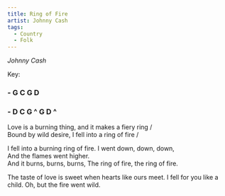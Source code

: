 ```yaml
---
title: Ring of Fire
artist: Johnny Cash
tags: 
  - Country
  - Folk
---
```

*Johnny Cash*

Key: 
### - G C G D 
### - D C G ^ G D ^

 
Love is a burning thing, and it makes a fiery ring /   
Bound by wild desire, I fell into a ring of fire / 

I fell into a burning ring of fire. I went down, down, down,   
And the flames went higher.   
And it burns, burns, burns, The ring of fire, the ring of fire.   

The taste of love is sweet when hearts like ours meet. 
I fell for you like a child. Oh, but the fire went wild.   

